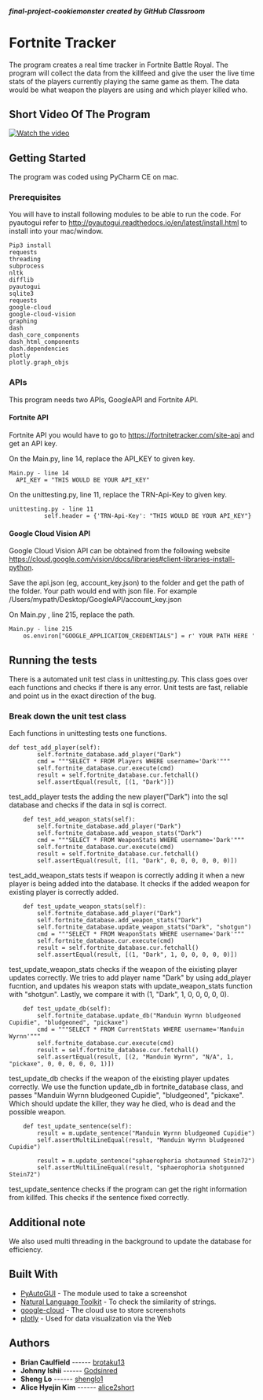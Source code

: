##### final-project-cookiemonster created by GitHub Classroom

# Fortnite Tracker

  The program creates a real time tracker in Fortnite Battle Royal. The program will collect the data from the killfeed and give the user the live time stats of the players currently playing the same game as them. The data would be what weapon the players are using and which player killed who.
  
## Short Video Of The Program

[![Watch the video](https://i.imgur.com/vKb2F1B.png)](assets/Fortnite_killfeed_beta_demo.mp4)

## Getting Started

  The program was coded using PyCharm CE on mac.

### Prerequisites

You will have to install following modules to be able to run the code.
For pyautogui refer to http://pyautogui.readthedocs.io/en/latest/install.html to install into your mac/window.

```
Pip3 install
requests
threading
subprocess
nltk
difflib
pyautogui
sqlite3
requests
google-cloud
google-cloud-vision
graphing
dash
dash_core_components
dash_html_components
dash.dependencies
plotly
plotly.graph_objs
```

### APIs

  This program needs two APIs, GoogleAPI and Fortnite API.

#### Fortnite API

  Fortnite API you would have to go to https://fortnitetracker.com/site-api and get an API key.

  On the Main.py, line 14, replace the API_KEY to given key.

```
Main.py - line 14
  API_KEY = "THIS WOULD BE YOUR API_KEY"
```

  On the unittesting.py, line 11, replace the TRN-Api-Key to given key.

```
unittesting.py - line 11
          self.header = {'TRN-Api-Key': "THIS WOULD BE YOUR API_KEY"}
```

#### Google Cloud Vision API

  Google Cloud Vision API can be obtained from the following website https://cloud.google.com/vision/docs/libraries#client-libraries-install-python.
 
  Save the api.json (eg, account_key.json) to the folder and get the path of the folder.
  Your path would end with json file. For example /Users/mypath/Desktop/GoogleAPI/account_key.json
  
  On Main.py , line 215, replace the path.
```
Main.py - line 215
    os.environ["GOOGLE_APPLICATION_CREDENTIALS"] = r' YOUR PATH HERE '
```

## Running the tests

There is a automated unit test class in unittesting.py. 
This class goes over each functions and checks if there is any error.
Unit tests are fast, reliable and point us in the exact direction of the bug.

### Break down the unit test class

Each functions in unittesting tests one functions.
```
def test_add_player(self):
        self.fortnite_database.add_player("Dark")
        cmd = """SELECT * FROM Players WHERE username='Dark'"""
        self.fortnite_database.cur.execute(cmd)
        result = self.fortnite_database.cur.fetchall()
        self.assertEqual(result, [(1, "Dark")])
```
test_add_player tests the adding the new player("Dark") into the sql database and checks if the data in sql is correct. 


```
    def test_add_weapon_stats(self):
        self.fortnite_database.add_player("Dark")
        self.fortnite_database.add_weapon_stats("Dark")
        cmd = """SELECT * FROM WeaponStats WHERE username='Dark'"""
        self.fortnite_database.cur.execute(cmd)
        result = self.fortnite_database.cur.fetchall()
        self.assertEqual(result, [(1, "Dark", 0, 0, 0, 0, 0, 0)])
```
test_add_weapon_stats tests if weapon is correctly adding it when a new player is being added into the database. It checks if the added weapon for existing player is correctly added.


```
    def test_update_weapon_stats(self):
        self.fortnite_database.add_player("Dark")
        self.fortnite_database.add_weapon_stats("Dark")
        self.fortnite_database.update_weapon_stats("Dark", "shotgun")
        cmd = """SELECT * FROM WeaponStats WHERE username='Dark'"""
        self.fortnite_database.cur.execute(cmd)
        result = self.fortnite_database.cur.fetchall()
        self.assertEqual(result, [(1, "Dark", 1, 0, 0, 0, 0, 0)])
```
test_update_weapon_stats checks if the weapon of the eixisting player updates correctly. We tries to add player name "Dark" by using add_player fucntion, and updates his weapon stats with update_weapon_stats function with "shotgun". Lastly, we compare it with (1, "Dark", 1, 0, 0, 0, 0, 0). 


```
    def test_update_db(self):
        self.fortnite_database.update_db("Manduin Wyrnn bludgeoned Cupidie", "bludgeoned", "pickaxe")
        cmd = """SELECT * FROM CurrentStats WHERE username='Manduin Wyrnn'"""
        self.fortnite_database.cur.execute(cmd)
        result = self.fortnite_database.cur.fetchall()
        self.assertEqual(result, [(2, "Manduin Wyrnn", "N/A", 1, "pickaxe", 0, 0, 0, 0, 0, 1)])
```
test_update_db checks if the weapon of the eixisting player updates correctly. We use the function update_db in fortnite_database class, and passes "Manduin Wyrnn bludgeoned Cupidie", "bludgeoned", "pickaxe". Which should update the killer, they way he died, who is dead and the possible weapon.


```
    def test_update_sentence(self):
        result = m.update_sentence("Manduin Wyrnn bludgeomed Cupidie")
        self.assertMultiLineEqual(result, "Manduin Wyrnn bludgeoned Cupidie")

        result = m.update_sentence("sphaerophoria shotaunned Stein72")
        self.assertMultiLineEqual(result, "sphaerophoria shotgunned Stein72")
```
test_update_sentence checks if the program can get the right information from killfed. This checks if the sentence fixed correctly.


## Additional note

We also used multi threading in the background to update the database for efficiency.

## Built With

* [PyAutoGUI](https://pyautogui.readthedocs.io/en/latest/) - The module used to take a screenshot
* [Natural Language Toolkit](https://www.nltk.org/) - To check the similarity of strings.
* [google-cloud](https://googlecloudplatform.github.io/google-cloud-python/) - The cloud use to store screenshots
* [plotly](https://plot.ly/) - Used for data visualization via the Web


## Authors

* **Brian Caulfield**  ------ [brotaku13](https://github.com/brotaku13)
* **Johnny Ishii**     ------ [Godsinred](https://github.com/Godsinred)
* **Sheng Lo**         ------ [shenglo1](https://github.com/shenglo1)
* **Alice Hyejin Kim** ------ [alice2short](https://github.com/alice2short)

